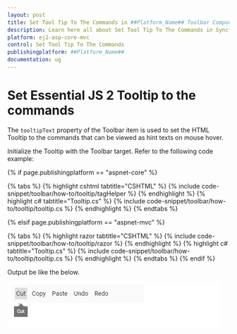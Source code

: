 ```yaml
---
layout: post
title: Set Tool Tip To The Commands in ##Platform_Name## Toolbar Component
description: Learn here all about Set Tool Tip To The Commands in Syncfusion ##Platform_Name## Toolbar component of Syncfusion Essential JS 2 and more.
platform: ej2-asp-core-mvc
control: Set Tool Tip To The Commands
publishingplatform: ##Platform_Name##
documentation: ug
---
```



# Set Essential JS 2 Tooltip to the commands

The `tooltipText` property of the Toolbar item is used to set the HTML Tooltip to the commands that can be viewed as hint texts on mouse hover.

Initialize the Tooltip with the Toolbar target. Refer to the following code example:

{% if page.publishingplatform == "aspnet-core" %}

{% tabs %}
{% highlight cshtml tabtitle="CSHTML" %}
{% include code-snippet/toolbar/how-to/tooltip/tagHelper %}
{% endhighlight %}
{% highlight c# tabtitle="Tooltip.cs" %}
{% include code-snippet/toolbar/how-to/tooltip/tooltip.cs %}
{% endhighlight %}
{% endtabs %}

{% elsif page.publishingplatform == "aspnet-mvc" %}

{% tabs %}
{% highlight razor tabtitle="CSHTML" %}
{% include code-snippet/toolbar/how-to/tooltip/razor %}
{% endhighlight %}
{% highlight c# tabtitle="Tooltip.cs" %}
{% include code-snippet/toolbar/how-to/tooltip/tooltip.cs %}
{% endhighlight %}
{% endtabs %}
{% endif %}



Output be like the below.

![Alt text](../images/toolbar_tooltip.PNG)